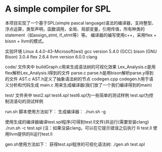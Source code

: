 # A simple compiler for SPL

本项目实现了一个基于SPL(simple pascal language)语法的编译器，支持整型、浮点运算，类型声明，函数调用，全局、局部变量，引用传值，所有种类的statement（如assign_stmt, if_stmt等）等。
编译器的编写使用c++，采用flex + bison + llvm的模式。

实验环境
Linux 4.4.0-43-Microsoft(wsl)
gcc version 5.4.0 (GCC)
bison (GNU Bison) 3.0.4
flex 2.6.4
llvm version 6.0.0
clang

code/ 文件夹中
buildGraph.c用来生成语法树的可视化效果
Lex_Analysis.c是用flex解析Lex_Analysis.l得到的文件
parse.c parse.h是用bison解析parse.y得到的文件
AST.c AST.h定义了抽象语法树的节点
codegen.cpp codegen.h用于语义分析和代码生成
main.c 用来生成编译器(我们放了一个我们编译得到的main)

test/ 文件夹中
test2.spl test4.spl test6.spl为一些简单的测试样例
test.spl为控制流语句的测试样例

run.sh 脚本使用方法如下：
生成编译器：
./run.sh -g

使用生成的编译器编译test.spl程序(可得到test.ll文件)并运行(需要安装clang)
./run.sh -c test.spl
(注：如果没装clang，可以在它提示错误之后执行
lli test.ll
使用llvm提供的lli运行test.ll

gen.sh使用方法如下：
获得test.spl程序的可视化语法树:
./gen.sh test.spl
